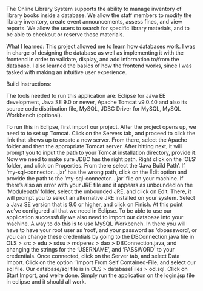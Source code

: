 The Online Library System supports the ability to manage inventory of library books inside a database. We allow the staff members to modify the library inventory, create event announcements, assess fines, and view reports. We allow the users to search for specific library materials, and to be able to checkout or reserve those materials.

What I learned:
This project allowed me to learn how databases work. I was in charge of designing the database as well as implementing it with the frontend in order to validate, display, and add information to/from the database. I also learned the basics of how the frontend works, since I was tasked with making an intuitive user experience.

Build Instructions:

The tools needed to run this application are: Eclipse for Java EE development, Java SE 9.0 or newer, Apache Tomcat v9.0.40 and also its source code distribution file, MySQL, JDBC Driver for MySQL, MySQL Workbench (optional).

To run this in Eclipse, first import our project. After the project opens up, we need to to set up Tomcat. Click on the Servers tab, and proceed to click the link that shows up to create a new server. From there, select the Apache folder and then the appropriate Tomcat server. After hitting next, it will prompt you to input the path to your Tomcat installation directory, provide it. Now we need to make sure JDBC  has the right path. Right click on the ‘OLS’ folder, and click on Properties. From there select the ‘Java Build Path’.  If ‘my-sql-connector.…jar’ has the wrong path, click on the Edit option and provide the path to the ‘my-sql-connector….jar’ file on your machine. If there’s also an error with your JRE file and it appears as unbounded on the ‘Modulepath’ folder, select the unbounded JRE, and click on Edit. There, it will prompt you to select an alternative JRE installed on your system. Select a Java SE version that is 9.0 or higher, and click on Finish. At this point we’ve configured all that we need in Eclipse. To be able to use our application successfully we also need to import our database into your machine. A way to do this is to use MySQL Workbench. In there you will have to have your root user as ‘root’, and your password as ‘dbpassword’, or you can change these credentials by going to the DBConnection.java file in OLS > src > edu > sdsu > mdperez > dao > DBConnection.java, and changing the strings for the ‘USERNAME’, and ‘PASSWORD’ to your credentials.  Once connected, click on the Server tab, and select Data Import. Click on the option ‘’Import From Self Contained-File, and select our sql file.  Our database/sql file is in OLS > databaseFiles > od.sql. Click on Start Import, and we’re done. Simply run the application on the login.jsp file in eclipse and it should all work.
